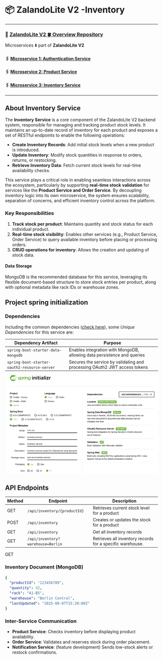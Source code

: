 #  📦 ZalandoLite V2 -Inventory

---

###   🔗 [ZalandoLite V2  🍀 Overview Repository ](https://github.com/Ochwada/ZalandoLiteV2-MicroservicesArchitecture)
Microservices ⬇️ part of **ZalandoLite V2**
#### 🖇️ [Microservice 1: Authentication Service](https://github.com/Ochwada/ZalandoLiteV2-authentication)
#### 🖇️ [Microservice 2: Product Service](https://github.com/reyhanovelek/ZalandoLiteV2-Product)
#### 🖇️ [Microservice 3: Inventory Service](https://github.com/Ochwada/ZalandoLiteV2-inventory)

---
##  About Inventory Service
The **Inventory Service** is a core component of the ZalandoLite V2 backend system, responsible for managing and tracking 
product stock levels. It maintains an up-to-date record of inventory for each product and exposes a set of RESTful 
endpoints to enable the following operations:

- **Create Inventory Records**: Add initial stock levels when a new product is introduced. 
- **Update Inventory**: Modify stock quantities in response to orders, returns, or restocking. 
- **Retrieve Inventory Data**: Fetch current stock levels for real-time availability checks.

This service plays a critical role in enabling seamless interactions across the ecosystem, particularly by supporting
**real-time stock validation** for services like the **Product Service and Order Service**. By decoupling inventory 
logic into its own microservice, the system ensures scalability, separation of concerns, and efficient inventory 
control across the platform.
### Key Responsibilities
1. **Track stock per product**: Maintains quantity and stock status for each individual product. 
2. **Real-time stock visibility**: Enables other services (e.g., Product Service, Order Service) to query available inventory before placing or processing orders. 
3. **CRUD operations for inventory**: Allows the creation and updating of stock data.

#### Data Storage
MongoDB is the recommended database for this service, leveraging its flexible document-based structure to store stock 
entries per product, along with optional metadata like rack IDs or warehouse zones.

## Project spring initialization

### Dependencies
Including the common dependencies ([check here](https://github.com/Ochwada/ZalandoLiteV2-MicroservicesArchitecture)), 
some *Unique Dependencies* for this service are:

| Dependency Artifact                          | Purpose                                                                   |
|----------------------------------------------|---------------------------------------------------------------------------|
| `spring-boot-starter-data-mongodb`           | Enables integration with MongoDB, allowing data persistence and queries   |
| `spring-boot-starter-oauth2-resource-server` | Secures the service by validating and processing OAuth2 JWT access tokens |


![img.png](assets/img.png)

## API Endpoints
| Method | Endpoint                          | Description                                               |
|--------|-----------------------------------|-----------------------------------------------------------|
| GET    | `/api/inventory/{productId}`      | Retrieves current stock level for a product               |
| POST   | `/api/inventory`                  | Creates or updates the stock for a product                |
| GET    | `/api/inventory`                  | Get all inventory records                                 |
| GET    | `/api/inventory?warehouse=Berlin` | Retrieves all inventory records for a specific warehouse. |

GET 
###  Inventory Document (MongoDB)
```yaml
{
  "productId": "123456789",
  "quantity": 42,
  "rack": "A1-B5",
  "warehouse": "Berlin Central",
  "lastUpdated": "2025-08-07T15:20:00Z"
}

```
### Inter-Service Communication
- **Product Service**: Checks inventory before displaying product availability. 
- **Order Service**: Validates and reserves stock during order placement. 
- **Notification Service**: (feature development) Sends low-stock alerts or restock confirmations.
